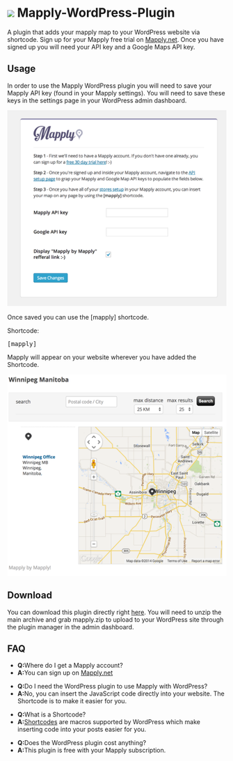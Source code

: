 <a href="http://mapply.net"><img src="http://mapply.net/img/logo.png" /></a>
Mapply-WordPress-Plugin
=======================

A plugin that adds your mapply map to your WordPress website via shortcode. Sign up for your Mapply free trial on <a href="http://mapply.net">Mapply.net</a>. Once you have signed up you will need your API key and a Google Maps API key.

Usage
------
In order to use the Mapply WordPress plugin you will need to save your Mapply API key (found in your Mapply settings).
You will need to save these keys in the settings page in your WordPress admin dashboard. 

<img src="assets/screenshot-1.png">

Once saved you can use the [mapply] shortcode.

Shortcode:
<pre>
[mapply]
</pre>

Mapply will appear on your website wherever you have added the Shortcode. 

<img src="assets/screenshot-2.png">

Download
--------
You can download this plugin directly right <a href="https://github.com/BOLDInnovationGroup/Mapply-WordPress-Plugin/raw/master/mapply.zip">here</a>. You will need to unzip the main archive and grab mapply.zip to upload to your WordPress site through the plugin manager in the admin dashboard.

FAQ
---
<ul>
  <li><b>Q:</b>Where do I get a Mapply account?</li>
  <li><b>A:</b>You can sign up on <a href="http://mapply.net">Mapply.net</a></li>
</ul>
<ul>
  <li><b>Q:</b>Do I need the WordPress plugin to use Mapply with WordPress?</li>
  <li><b>A:</b>No, you can insert the JavaScript code directly into your website. The Shortcode is to make it easier for you.</li>
</ul>
<ul>
  <li><b>Q:</b>What is a Shortcode?</li>
  <li><b>A:</b><a href="http://codex.wordpress.org/Shortcode">Shortcodes</a> are macros supported by WordPress which make inserting code into your posts easier for you.</li>
</ul>
<ul>
  <li><b>Q:</b>Does the WordPress plugin cost anything?</li>
  <li><b>A:</b>This plugin is free with your Mapply subscription.</li>
</ul>

